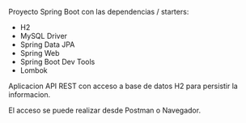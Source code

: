 Proyecto Spring Boot con las dependencias / starters:

* H2
* MySQL Driver
* Spring Data JPA
* Spring Web
* Spring Boot Dev Tools
* Lombok


Aplicacion API REST con acceso a base de datos H2 para persistir la informacion.

El acceso se puede realizar desde Postman o Navegador.

